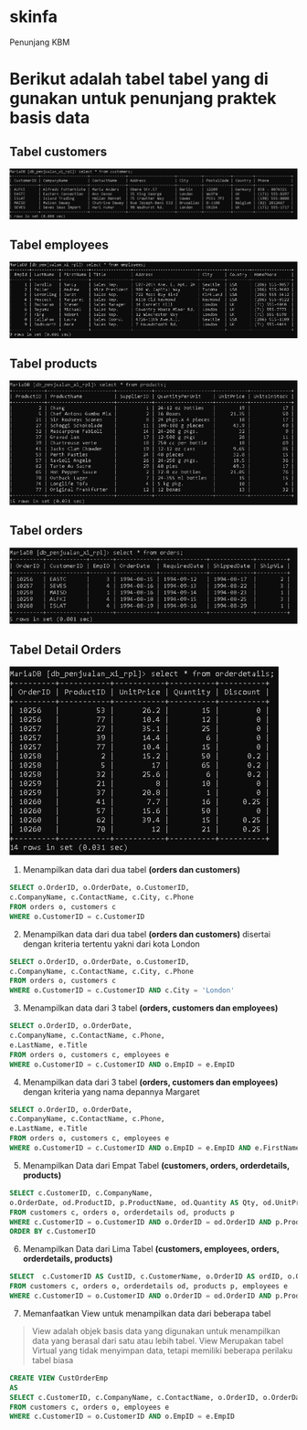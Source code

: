 # skinfa

Penunjang KBM

# Berikut adalah tabel tabel yang di gunakan untuk penunjang praktek basis data

## Tabel customers

![Tabel Customer](https://github.com/kangyahya/skinfa/blob/master/assets/customers.PNG "SELECT * FROM customers")

## Tabel employees

![Tabel Employees](https://github.com/kangyahya/skinfa/blob/master/assets/employees.PNG "SELECT * FROM employees")

## Tabel products

![Tabel Products](https://github.com/kangyahya/skinfa/blob/master/assets/products.PNG "SELECT * FROM products")

## Tabel orders

![Tabel Orders](https://github.com/kangyahya/skinfa/blob/master/assets/orders.PNG "SELECT * FROM orders")

## Tabel Detail Orders

![Tabel Order Detail](https://github.com/kangyahya/skinfa/blob/master/assets/orderdetails.PNG "SELECT * FROM orderdetails")

1. Menampilkan data dari dua tabel **(orders dan customers)**

```sql
SELECT o.OrderID, o.OrderDate, o.CustomerID,
c.CompanyName, c.ContactName, c.City, c.Phone
FROM orders o, customers c
WHERE o.CustomerID = c.CustomerID
```

2. Menampilkan data dari dua tabel **(orders dan customers)** disertai dengan kriteria tertentu yakni dari kota London

```sql
SELECT o.OrderID, o.OrderDate, o.CustomerID,
c.CompanyName, c.ContactName, c.City, c.Phone
FROM orders o, customers c
WHERE o.CustomerID = c.CustomerID AND c.City = 'London'
```

3. Menampilkan data dari 3 tabel **(orders, customers dan employees)**

```sql
SELECT o.OrderID, o.OrderDate,
c.CompanyName, c.ContactName, c.Phone,
e.LastName, e.Title
FROM orders o, customers c, employees e
WHERE o.CustomerID = c.CustomerID AND o.EmpID = e.EmpID
```

4. Menampilkan data dari 3 tabel **(orders, customers dan employees)** dengan kriteria yang nama depannya Margaret

```sql
SELECT o.OrderID, o.OrderDate,
c.CompanyName, c.ContactName, c.Phone,
e.LastName, e.Title
FROM orders o, customers c, employees e
WHERE o.CustomerID = c.CustomerID AND o.EmpID = e.EmpID AND e.FirstName='Margaret'
```

5. Menampilkan Data dari Empat Tabel **(customers, orders, orderdetails, products)**

```sql
SELECT c.CustomerID, c.CompanyName,
o.OrderDate, od.ProductID, p.ProductName, od.Quantity AS Qty, od.UnitPrice
FROM customers c, orders o, orderdetails od, products p
WHERE c.CustomerID = o.CustomerID AND o.OrderID = od.OrderID AND p.ProductID = od.ProductID
ORDER BY c.CustomerID
```
6. Menampilkan Data dari Lima Tabel **(customers, employees, orders, orderdetails, products)**

```sql
SELECT  c.CustomerID AS CustID, c.CustomerName, o.OrderID AS ordID, o.OrderDate, (e.Lastname & ',' &' '& o.FirstName) AS EmployeeName, od.ProductID AS ProdID, p.ProductName, od.Quantity AS Qty  
FROM customers c, orders o, orderdetails od, products p, employees e
WHERE c.CustomerID = o.CustomerID AND o.OrderID = od.OrderID AND p.ProductID = od.ProductID AND e.EmpID = o.EmpID
```
7. Memanfaatkan View untuk menampilkan data dari beberapa tabel

> View adalah objek basis data yang digunakan untuk menampilkan data yang berasal dari satu atau lebih tabel. View Merupakan tabel Virtual yang tidak menyimpan data, tetapi memiliki beberapa perilaku tabel biasa
```sql
CREATE VIEW CustOrderEmp
AS
SELECT c.CustomerID, c.CompanyName, c.ContactName, o.OrderID, o.OrderDate, e.EmpID, e.LastName, e.FirstName
FROM customers c, orders o, employees e
WHERE c.CustomerID = o.CustomerID AND o.EmpID = e.EmpID
```
